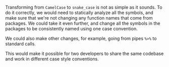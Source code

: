 Transforming from `CamelCase` to `snake_case` is not as simple as it sounds.
To do it correctly, we would need to statically analyze all the symbols, and make sure that we're not changing any function names that come from packages.
We could take it even further, and change all the symbols in the packages to be consistently named using one case convention.

We could also make other changes, for example, going from pipes `%>%` to standard calls.

This would make it possible for two developers to share the same codebase and work in different case style conventions.
